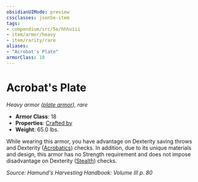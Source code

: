 ```yaml
---
obsidianUIMode: preview
cssclasses: json5e-item
tags:
- compendium/src/5e/hhhviii
- item/armor/heavy
- item/rarity/rare
aliases: 
- "Acrobat's Plate"
armorClass: 18
---
```

# Acrobat's Plate
*Heavy armor ([plate armor](compendium/items/plate-armor.md)), rare*  

- **Armor Class**: 18
- **Properties**: [Crafted by](/compendium/rules/item-properties.md#Crafted%20by)
- **Weight**: 65.0 lbs.

While wearing this armor, you have advantage on Dexterity saving throws and Dexterity ([Acrobatics](/compendium/rules/skills.md#Acrobatics)) checks. In addition, due to its unique materials and design, this armor has no Strength requirement and does not impose disadvantage on Dexterity ([Stealth](/compendium/rules/skills.md#Stealth)) checks.

*Source: Hamund's Harvesting Handbook: Volume III p. 80*